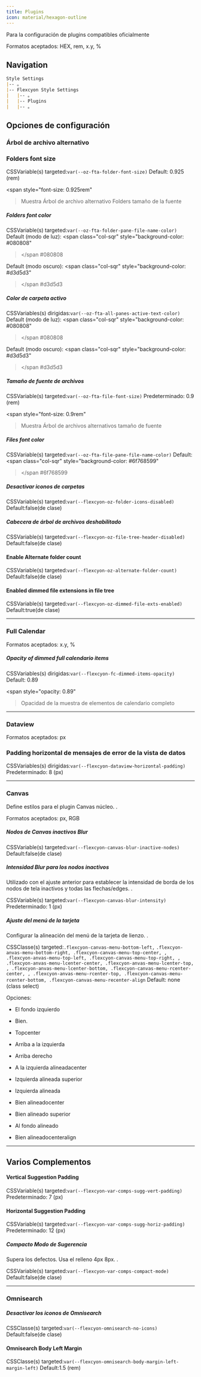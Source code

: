 ```yaml
---
title: Plugins
icon: material/hexagon-outline
---
```


Para la configuración de plugins compatibles oficialmente

Formatos aceptados: HEX, rem, x.y, %

## Navigation

```md
Style Settings
|-- 。
|-- Flexcyon Style Settings
|   |-- 。
|   |-- Plugins
|   |-- 。
```

## Opciones de configuración

### Árbol de archivo alternativo

### Folders font size

CSSVariable(s) targeted:`var(--oz-fta-folder-font-size)`
Default: 0.925 (rem)

<span style="font-size: 0.925rem"
>Muestra Árbol de archivo alternativo Folders tamaño de la fuente</span>

##### Folders font color

CSSVariable(s) targeted:`var(--oz-fta-folder-pane-file-name-color)`
Default (modo de luz):
<span class="col-sqr" style="background-color: #080808"
></span
>#080808

Default (modo oscuro):
<span class="col-sqr" style="background-color: #d3d5d3"
></span
>#d3d5d3

##### Color de carpeta activo

CSSVariables(s) dirigidas:`var(--oz-fta-all-panes-active-text-color)`
Default (modo de luz):
<span class="col-sqr" style="background-color: #080808"
></span
>#080808

Default (modo oscuro):
<span class="col-sqr" style="background-color: #d3d5d3"
></span
>#d3d5d3

##### Tamaño de fuente de archivos

CSSVariable(s) targeted:`var(--oz-fta-file-font-size)`
Predeterminado: 0.9 (rem)

<span style="font-size: 0.9rem"
>Muestra Árbol de archivos alternativos tamaño de fuente</san>

##### Files font color

CSSVariable(s) targeted:`var(--oz-fta-file-pane-file-name-color)`
Default:
<span class="col-sqr" style="background-color: #6f768599"
></span
>#6f768599

##### Desactivar iconos de carpetas

CSSVariable(s) targeted:`var(--flexcyon-oz-folder-icons-disabled)`
Default:false(de clase)

##### Cabecera de árbol de archivos deshabilitado

CSSVariable(s) targeted:`var(--flexcyon-oz-file-tree-header-disabled)`
Default:false(de clase)

#### Enable Alternate folder count

CSSVariable(s) targeted:`var(--flexcyon-oz-alternate-folder-count)`
Default:false(de clase)

#### Enabled dimmed file extensions in file tree

CSSVariable(s) targeted:`var(--flexcyon-oz-dimmed-file-exts-enabled)`
Default:true(de clase)

___

### Full Calendar

Formatos aceptados: x.y, %

##### Opacity of dimmed full calendario items

CSSVariables(s) dirigidas:`var(--flexcyon-fc-dimmed-items-opacity)`
Default: 0.89

<span style="opacity: 0.89"
>Opacidad de la muestra de elementos de calendario completo</span>

___

### Dataview

Formatos aceptados: px

### Padding horizontal de mensajes de error de la vista de datos

CSSVariables(s) dirigidas:`var(--flexcyon-dataview-horizontal-padding)`
Predeterminado: 8 (px)

___

### Canvas

Define estilos para el plugin Canvas núcleo.
.

Formatos aceptados: px, RGB

##### Nodos de Canvas inactivos Blur

CSSVariable(s) targeted:`var(--flexcyon-canvas-blur-inactive-nodes)`
Default:false(de clase)

##### Intensidad Blur para los nodos inactivos

Utilizado con el ajuste anterior para establecer la intensidad de borda de los nodos de tela inactivos
y todas las flechas/edges.
.

CSSVariable(s) targeted:`var(--flexcyon-canvas-blur-intensity)`
Predeterminado: 1 (px)

##### Ajuste del menú de la tarjeta

Configurar la alineación del menú de la tarjeta de lienzo.
.

CSSClasse(s) targeted:`.flexcyon-canvas-menu-bottom-left,`
`
.flexcyon-anvas-menu-bottom-right, .flexcyon-canvas-menu-top-center,
,
.flexcyon-anvas-menu-top-left, .flexcyon-canvas-menu-top-right,
,
.flexcyon-anvas-menu-lcenter-center, .flexcyon-anvas-menu-lcenter-top,
,
.flexcyon-anvas-menu-lcenter-bottom, .flexcyon-canvas-menu-rcenter-center,
,
.flexcyon-anvas-menu-rcenter-top, .flexcyon-canvas-menu-rcenter-bottom, .flexcyon-canvas-menu-recenter-align
`
Default: none (class select)

Opciones:

- El fondo izquierdo

- Bien.

- Topcenter

- Arriba a la izquierda

- Arriba derecho

- A la izquierda alineadacenter

- Izquierda alineada superior

- Izquierda alineada

- Bien alineadocenter

- Bien alineado superior

- Al fondo alineado

- Bien alineadocenteralign

___

## Varios Complementos
#### Vertical Suggestion Padding
CSSVariable(s) targeted:`var(--flexcyon-var-comps-sugg-vert-padding)`
Predeterminado: 7 (px)

#### Horizontal Suggestion Padding
CSSVariable(s) targeted:`var(--flexcyon-var-comps-sugg-horiz-padding)`
Predeterminado: 12 (px)

##### Compacto Modo de Sugerencia
Supera los defectos. Usa el relleno 4px 8px.
.

CSSVariable(s) targeted:`var(--flexcyon-var-comps-compact-mode)`
Default:false(de clase)

___
### Omnisearch

##### Desactivar los iconos de Omnisearch

CSSClasse(s) targeted:`var(--flexcyon-omnisearch-no-icons)`
Default:false(de clase)

#### Omnisearch Body Left Margin

CSSClasse(s) targeted:`var(--flexcyon-omnisearch-body-margin-left-margin-left)`
Default:1.5 (rem)
